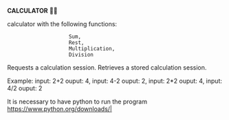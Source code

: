 **CALCULATOR** 🧠🧮

calculator with the following functions:

						Sum, 
						Rest,  
						Multiplication, 
						Division

Requests a calculation session. Retrieves a stored calculation session.

Example: input: 2+2 ouput: 4, input: 4-2 ouput: 2, input: 2*2 ouput: 4, input: 4/2 ouput: 2

It is necessary to have python to run the program
https://www.python.org/downloads/|  
